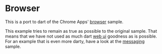 
# Browser

This is a port to dart of the Chrome Apps' [browser][] sample.

This example tries to remain as true as possible to the original sample.  That
means that we have not used as much dart [web ui][] goodness as is possible.  
For an example that is even more darty, have a look at the [messaging][] sample.

[browser]: https://github.com/GoogleChrome/chrome-app-samples/tree/master/browser
[messaging]: https://github.com/rmsmith/webview/tree/master/example/messaging
[web ui]: https://github.com/dart-lang/web-ui
